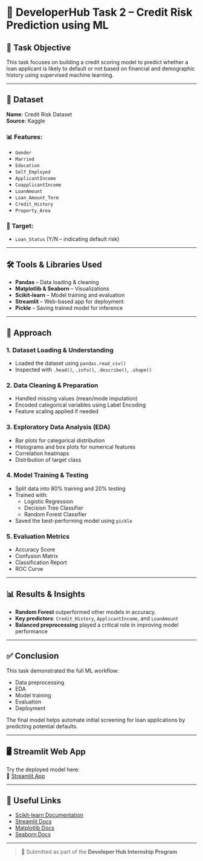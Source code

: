 # 📘 DeveloperHub Task 2 – Credit Risk Prediction using ML  

## 📌 Task Objective  
This task focuses on building a credit scoring model to predict whether a loan applicant is likely to default or not based on financial and demographic history using supervised machine learning.

---

## 📁 Dataset  
**Name**: Credit Risk Dataset  
**Source**: Kaggle  

### 📊 Features:
- `Gender`  
- `Married`  
- `Education`  
- `Self_Employed`  
- `ApplicantIncome`  
- `CoapplicantIncome`  
- `LoanAmount`  
- `Loan_Amount_Term`  
- `Credit_History`  
- `Property_Area`  

### 🎯 Target:
- `Loan_Status` (Y/N – indicating default risk)

---

## 🛠️ Tools & Libraries Used  
- **Pandas** – Data loading & cleaning  
- **Matplotlib & Seaborn** – Visualizations  
- **Scikit-learn** – Model training and evaluation  
- **Streamlit** – Web-based app for deployment  
- **Pickle** – Saving trained model for inference  

---

## 🚀 Approach  

### 1. Dataset Loading & Understanding  
- Loaded the dataset using `pandas.read_csv()`  
- Inspected with `.head()`, `.info()`, `.describe()`, `.shape()`  

### 2. Data Cleaning & Preparation  
- Handled missing values (mean/mode imputation)  
- Encoded categorical variables using Label Encoding  
- Feature scaling applied if needed  

### 3. Exploratory Data Analysis (EDA)  
- Bar plots for categorical distribution  
- Histograms and box plots for numerical features  
- Correlation heatmaps  
- Distribution of target class  

### 4. Model Training & Testing  
- Split data into 80% training and 20% testing  
- Trained with:
  - Logistic Regression  
  - Decision Tree Classifier  
  - Random Forest Classifier  
- Saved the best-performing model using `pickle`  

### 5. Evaluation Metrics  
- Accuracy Score  
- Confusion Matrix  
- Classification Report  
- ROC Curve  

---

## 📊 Results & Insights  
- **Random Forest** outperformed other models in accuracy.  
- **Key predictors**: `Credit_History`, `ApplicantIncome`, and `LoanAmount`  
- **Balanced preprocessing** played a critical role in improving model performance  

---

## ✅ Conclusion  
This task demonstrated the full ML workflow:  
- Data preprocessing  
- EDA  
- Model training  
- Evaluation  
- Deployment

The final model helps automate initial screening for loan applications by predicting potential defaults.

---

## 🖥️ Streamlit Web App  
Try the deployed model here:  
🔗 [Streamlit App](https://credit-risk-prediction-app-lbnmqjjdhm4nnf6sefg8w8.streamlit.app/)

---

## 🔗 Useful Links  
- [Scikit-learn Documentation](https://scikit-learn.org/)  
- [Streamlit Docs](https://docs.streamlit.io/)  
- [Matplotlib Docs](https://matplotlib.org/)  
- [Seaborn Docs](https://seaborn.pydata.org/)  

---

> 🔖 Submitted as part of the **Developer Hub Internship Program**


